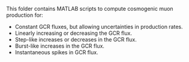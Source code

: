This folder contains MATLAB scripts to compute cosmogenic muon production for:

* Constant GCR fluxes, but allowing uncertainties in production rates.
* Linearly increasing or decreasing the GCR flux.
* Step-like increases or decreases in the GCR flux.
* Burst-like increases in the GCR flux.
* Instantaneous spikes in GCR flux.
